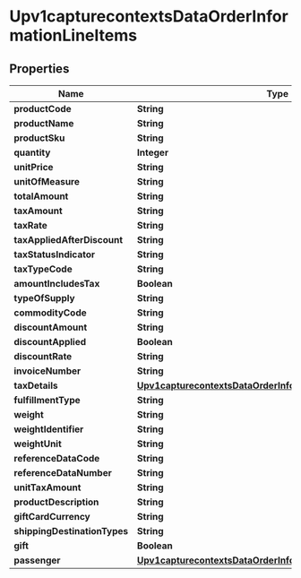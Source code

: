 
# Upv1capturecontextsDataOrderInformationLineItems

## Properties
Name | Type | Description | Notes
------------ | ------------- | ------------- | -------------
**productCode** | **String** |  |  [optional]
**productName** | **String** |  |  [optional]
**productSku** | **String** |  |  [optional]
**quantity** | **Integer** |  |  [optional]
**unitPrice** | **String** |  |  [optional]
**unitOfMeasure** | **String** |  |  [optional]
**totalAmount** | **String** |  |  [optional]
**taxAmount** | **String** |  |  [optional]
**taxRate** | **String** |  |  [optional]
**taxAppliedAfterDiscount** | **String** |  |  [optional]
**taxStatusIndicator** | **String** |  |  [optional]
**taxTypeCode** | **String** |  |  [optional]
**amountIncludesTax** | **Boolean** |  |  [optional]
**typeOfSupply** | **String** |  |  [optional]
**commodityCode** | **String** |  |  [optional]
**discountAmount** | **String** |  |  [optional]
**discountApplied** | **Boolean** |  |  [optional]
**discountRate** | **String** |  |  [optional]
**invoiceNumber** | **String** |  |  [optional]
**taxDetails** | [**Upv1capturecontextsDataOrderInformationLineItemsTaxDetails**](Upv1capturecontextsDataOrderInformationLineItemsTaxDetails.md) |  |  [optional]
**fulfillmentType** | **String** |  |  [optional]
**weight** | **String** |  |  [optional]
**weightIdentifier** | **String** |  |  [optional]
**weightUnit** | **String** |  |  [optional]
**referenceDataCode** | **String** |  |  [optional]
**referenceDataNumber** | **String** |  |  [optional]
**unitTaxAmount** | **String** |  |  [optional]
**productDescription** | **String** |  |  [optional]
**giftCardCurrency** | **String** |  |  [optional]
**shippingDestinationTypes** | **String** |  |  [optional]
**gift** | **Boolean** |  |  [optional]
**passenger** | [**Upv1capturecontextsDataOrderInformationLineItemsPassenger**](Upv1capturecontextsDataOrderInformationLineItemsPassenger.md) |  |  [optional]



